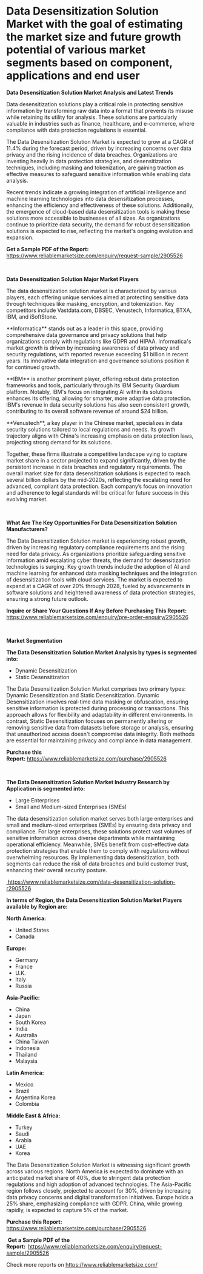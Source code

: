 <p><h1>Data Desensitization Solution Market with the goal of estimating the market size and future growth potential of various market segments based on component, applications and end user</h1></p><p><strong>Data Desensitization Solution Market Analysis and Latest Trends</strong></p>
<p><p>Data desensitization solutions play a critical role in protecting sensitive information by transforming raw data into a format that prevents its misuse while retaining its utility for analysis. These solutions are particularly valuable in industries such as finance, healthcare, and e-commerce, where compliance with data protection regulations is essential. </p><p>The Data Desensitization Solution Market is expected to grow at a CAGR of 11.4% during the forecast period, driven by increasing concerns over data privacy and the rising incidence of data breaches. Organizations are investing heavily in data protection strategies, and desensitization techniques, including masking and tokenization, are gaining traction as effective measures to safeguard sensitive information while enabling data analysis.</p><p>Recent trends indicate a growing integration of artificial intelligence and machine learning technologies into data desensitization processes, enhancing the efficiency and effectiveness of these solutions. Additionally, the emergence of cloud-based data desensitization tools is making these solutions more accessible to businesses of all sizes. As organizations continue to prioritize data security, the demand for robust desensitization solutions is expected to rise, reflecting the market's ongoing evolution and expansion.</p></p>
<p><strong>Get a Sample PDF of the Report:&nbsp;</strong> <a href="https://www.reliablemarketsize.com/enquiry/request-sample/2905526?utm_campaign=2808&utm_medium=2&utm_source=Github&utm_content=ia&utm_term=12032025&utm_id=data-desensitization-solution">https://www.reliablemarketsize.com/enquiry/request-sample/2905526</a></p>
<p>&nbsp;</p>
<p><strong>Data Desensitization Solution Major Market Players</strong></p>
<p><p>The data desensitization solution market is characterized by various players, each offering unique services aimed at protecting sensitive data through techniques like masking, encryption, and tokenization. Key competitors include Vastdata.com, DBSEC, Venustech, Informatica, BTXA, IBM, and iSoftStone.</p><p>**Informatica** stands out as a leader in this space, providing comprehensive data governance and privacy solutions that help organizations comply with regulations like GDPR and HIPAA. Informatica's market growth is driven by increasing awareness of data privacy and security regulations, with reported revenue exceeding $1 billion in recent years. Its innovative data integration and governance solutions position it for continued growth.</p><p>**IBM** is another prominent player, offering robust data protection frameworks and tools, particularly through its IBM Security Guardium platform. Notably, IBM's focus on integrating AI within its solutions enhances its offering, allowing for smarter, more adaptive data protection. IBM's revenue in data security solutions has also seen consistent growth, contributing to its overall software revenue of around $24 billion.</p><p>**Venustech**, a key player in the Chinese market, specializes in data security solutions tailored to local regulations and needs. Its growth trajectory aligns with China's increasing emphasis on data protection laws, projecting strong demand for its solutions.</p><p>Together, these firms illustrate a competitive landscape vying to capture market share in a sector projected to expand significantly, driven by the persistent increase in data breaches and regulatory requirements. The overall market size for data desensitization solutions is expected to reach several billion dollars by the mid-2020s, reflecting the escalating need for advanced, compliant data protection. Each company’s focus on innovation and adherence to legal standards will be critical for future success in this evolving market.</p></p>
<p>&nbsp;</p>
<p><strong>What Are The Key Opportunities For Data Desensitization Solution Manufacturers?</strong></p>
<p><p>The Data Desensitization Solution market is experiencing robust growth, driven by increasing regulatory compliance requirements and the rising need for data privacy. As organizations prioritize safeguarding sensitive information amid escalating cyber threats, the demand for desensitization technologies is surging. Key growth trends include the adoption of AI and machine learning for enhanced data masking techniques and the integration of desensitization tools with cloud services. The market is expected to expand at a CAGR of over 20% through 2028, fueled by advancements in software solutions and heightened awareness of data protection strategies, ensuring a strong future outlook.</p></p>
<p><strong>Inquire or Share Your Questions If Any Before Purchasing This Report:</strong> <a href="https://www.reliablemarketsize.com/enquiry/pre-order-enquiry/2905526?utm_campaign=2808&utm_medium=2&utm_source=Github&utm_content=ia&utm_term=12032025&utm_id=data-desensitization-solution">https://www.reliablemarketsize.com/enquiry/pre-order-enquiry/2905526</a></p>
<p>&nbsp;</p>
<p><strong>Market Segmentation</strong></p>
<p><strong>The Data Desensitization Solution Market Analysis by types is segmented into:</strong></p>
<p><ul><li>Dynamic Desensitization</li><li>Static Desensitization</li></ul></p>
<p><p>The Data Desensitization Solution Market comprises two primary types: Dynamic Desensitization and Static Desensitization. Dynamic Desensitization involves real-time data masking or obfuscation, ensuring sensitive information is protected during processing or transactions. This approach allows for flexibility and adaptability in different environments. In contrast, Static Desensitization focuses on permanently altering or removing sensitive data from datasets before storage or analysis, ensuring that unauthorized access doesn't compromise data integrity. Both methods are essential for maintaining privacy and compliance in data management.</p></p>
<p><strong>Purchase this Report:&nbsp;</strong><a href="https://www.reliablemarketsize.com/purchase/2905526?utm_campaign=2808&utm_medium=2&utm_source=Github&utm_content=ia&utm_term=12032025&utm_id=data-desensitization-solution">https://www.reliablemarketsize.com/purchase/2905526</a></p>
<p>&nbsp;</p>
<p><strong>The Data Desensitization Solution Market Industry Research by Application is segmented into:</strong></p>
<p><ul><li>Large Enterprises</li><li>Small and Medium-sized Enterprises (SMEs)</li></ul></p>
<p><p>The data desensitization solution market serves both large enterprises and small and medium-sized enterprises (SMEs) by ensuring data privacy and compliance. For large enterprises, these solutions protect vast volumes of sensitive information across diverse departments while maintaining operational efficiency. Meanwhile, SMEs benefit from cost-effective data protection strategies that enable them to comply with regulations without overwhelming resources. By implementing data desensitization, both segments can reduce the risk of data breaches and build customer trust, enhancing their overall security posture.</p></p>
<p><a href="https://www.reliablemarketsize.com/data-desensitization-solution-r2905526?utm_campaign=2808&utm_medium=2&utm_source=Github&utm_content=ia&utm_term=12032025&utm_id=data-desensitization-solution">&nbsp;https://www.reliablemarketsize.com/data-desensitization-solution-r2905526</a></p>
<p><strong>In terms of Region, the Data Desensitization Solution Market Players available by Region are:</strong></p>
<p>
    <p> <strong> North America: </strong>
        <ul>
            <li>United States</li>
            <li>Canada</li>
        </ul>
        </p> 
    <p> <strong> Europe: </strong>
        <ul>
            <li>Germany</li>
            <li>France</li>
            <li>U.K.</li>
            <li>Italy</li>
            <li>Russia</li>
        </ul>
        </p> 
    <p> <strong> Asia-Pacific: </strong>
        <ul>
            <li>China</li>
            <li>Japan</li>
            <li>South Korea</li>
            <li>India</li>
            <li>Australia</li>
            <li>China Taiwan</li>
            <li>Indonesia</li>
            <li>Thailand</li>
            <li>Malaysia</li>
        </ul>
        </p> 
    <p> <strong> Latin America: </strong>
        <ul>
            <li>Mexico</li>
            <li>Brazil</li>
            <li>Argentina Korea</li>
            <li>Colombia</li>
        </ul>
        </p> 
    <p> <strong> Middle East & Africa: </strong>
        <ul>
            <li>Turkey</li>
            <li>Saudi</li>
            <li>Arabia</li>
            <li>UAE</li>
            <li>Korea</li>
        </ul>
    </p>
    </p>
<p><p>The Data Desensitization Solution Market is witnessing significant growth across various regions. North America is expected to dominate with an anticipated market share of 40%, due to stringent data protection regulations and high adoption of advanced technologies. The Asia-Pacific region follows closely, projected to account for 30%, driven by increasing data privacy concerns and digital transformation initiatives. Europe holds a 25% share, emphasizing compliance with GDPR. China, while growing rapidly, is expected to capture 5% of the market.</p></p>
<p><strong>Purchase this Report: </strong><a href="https://www.reliablemarketsize.com/purchase/2905526?utm_campaign=2808&utm_medium=2&utm_source=Github&utm_content=ia&utm_term=12032025&utm_id=data-desensitization-solution">https://www.reliablemarketsize.com/purchase/2905526</a></p>
<p>&nbsp;<strong>Get a Sample PDF of the Report:&nbsp;&nbsp;</strong><a href="https://www.reliablemarketsize.com/enquiry/request-sample/2905526?utm_campaign=2808&utm_medium=2&utm_source=Github&utm_content=ia&utm_term=12032025&utm_id=data-desensitization-solution">https://www.reliablemarketsize.com/enquiry/request-sample/2905526</a></p>
<p><strong></strong></p>
<p>Check more reports on <a href="https://www.reliablemarketsize.com/?utm_campaign=2808&utm_medium=2&utm_source=Github&utm_content=ia&utm_term=12032025&utm_id=data-desensitization-solution">https://www.reliablemarketsize.com/</a></p>